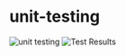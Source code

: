 ﻿# unit-testing
![unit testing](https://github.com/user-attachments/assets/eab64fd2-827c-4ed0-91c8-9bd561ef5b88)
![Test Results](https://github.com/user-attachments/assets/8f9d848d-eab2-445d-9da3-372f66e19cfa)
